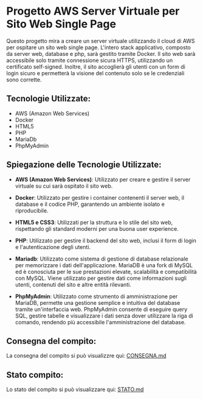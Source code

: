 # Progetto AWS Server Virtuale per Sito Web Single Page

Questo progetto mira a creare un server virtuale utilizzando il cloud di AWS per ospitare un sito web single page. L'intero stack applicativo, composto da server web, database e php, sarà gestito tramite Docker. Il sito web sarà accessibile solo tramite connessione sicura HTTPS, utilizzando un certificato self-signed. Inoltre, il sito accoglierà gli utenti con un form di login sicuro e permetterà la visione del contenuto solo se le credenziali sono corrette.

## Tecnologie Utilizzate:

- AWS (Amazon Web Services)
- Docker
- HTML5
- PHP
- MariaDb
- PhpMyAdmin

## Spiegazione delle Tecnologie Utilizzate:

- **AWS (Amazon Web Services)**: Utilizzato per creare e gestire il server virtuale su cui sarà ospitato il sito web.

- **Docker**: Utilizzato per gestire i container contenenti il server web, il database e il codice PHP, garantendo un ambiente isolato e riproducibile.

- **HTML5 e CSS3**: Utilizzati per la struttura e lo stile del sito web, rispettando gli standard moderni per una buona user experience.

- **PHP**: Utilizzato per gestire il backend del sito web, inclusi il form di login e l'autenticazione degli utenti.

- **Mariadb**: Utilizzato come sistema di gestione di database relazionale per memorizzare i dati dell'applicazione. MariaDB è una fork di MySQL ed è conosciuta per le sue prestazioni elevate, scalabilità e compatibilità con MySQL. Viene utilizzato per gestire dati come informazioni sugli utenti, contenuti del sito e altre entità rilevanti.

- **PhpMyAdmin**: Utilizzato come strumento di amministrazione per MariaDB, permette una gestione semplice e intuitiva del database tramite un'interfaccia web. PhpMyAdmin consente di eseguire query SQL, gestire tabelle e visualizzare i dati senza dover utilizzare la riga di comando, rendendo più accessibile l'amministrazione del database.

## Consegna del compito:

La consegna del compito si può visualizzre qui: [CONSEGNA.md](CONSEGNA.md)

## Stato compito:

Lo stato del compito si può visualizzare qui: [STATO.md](STATO.md)
